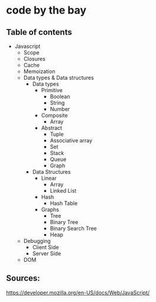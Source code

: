 # code by the bay

## Table of contents

- Javascript
  - Scope
  - Closures
  - Cache
  - Memoization
  - Data types & Data structures
    - Data types
      - Primitive
        - Boolean
        - String
        - Number
      - Composite
        - Array
      - Abstract
        - Tuple
        - Associative array
        - Set
        - Stack
        - Queue
        - Graph
    - Data Structures
      - Linear
        - Array
        - Linked List   
      - Hash
        - Hash Table
      - Graphs
         - Tree
          - Binary Tree
          - Binary Search Tree 
          - Heap
  - Debugging
    - Client Side
    - Server Side
  - DOM


## Sources:

https://developer.mozilla.org/en-US/docs/Web/JavaScript/
